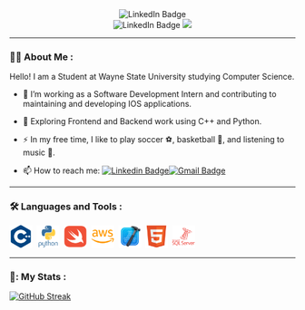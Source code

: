 <div align="center">
  <img src="https://media.giphy.com/media/M9gbBd9nbDrOTu1Mqx/giphy.gif" width="100" alt="LinkedIn Badge"/>
  <div>
    <a href="https://www.linkedin.com/in/salmanmallick" style="text-decoration: none;">
      <img src="https://img.shields.io/badge/LinkedIn-blue?style=for-the-badge&logo=linkedin&logoColor=white" alt="LinkedIn Badge"/>
    </a>
    <a href="https://salmallick.tiiny.site" style="text-decoration: none;">
      <img src="https://img.shields.io/badge/View%20Resume-228B22?style=for-the-badge"/>
    </a>
  </div>
</div>

---

### :man_technologist: About Me :
Hello!
I am a Student at Wayne State University studying Computer Science.

- :telescope: I’m working as a Software Development Intern and contributing to maintaining and developing IOS applications.

- :seedling: Exploring Frontend and Backend work using C++ and Python.

- :zap: In my free time, I like to play soccer ⚽, basketball 🏀, and listening to music 🎵.

- :mailbox: How to reach me: [![Linkedin Badge](https://img.shields.io/badge/-Salman-blue?style=flat&logo=Linkedin&logoColor=white)](https://www.linkedin.com/in/salmanmallick)[![Gmail Badge](https://img.shields.io/badge/-Email-red?style=flat&logo=Gmail&logoColor=white)](mailto:salmanmallick619@gmail.com)
---

### :hammer_and_wrench: Languages and Tools :

<div>

  <img src="https://github.com/devicons/devicon/blob/master/icons/cplusplus/cplusplus-plain.svg"  title="C++" alt="C++" width="40" height="40"/>&nbsp;
  <img src="https://github.com/devicons/devicon/blob/master/icons/python/python-original-wordmark.svg"  title="Python" alt="Python" width="40" height="40"/>&nbsp;
  <img src="https://github.com/devicons/devicon/blob/master/icons/swift/swift-original.svg" title="Swift" alt="Swift" width="40" height="40"/>&nbsp;
  <img src="https://github.com/devicons/devicon/blob/master/icons/amazonwebservices/amazonwebservices-plain-wordmark.svg" title="AWS" alt="AWS" width="40" height="40"/>&nbsp;
  <img src="https://github.com/devicons/devicon/blob/master/icons/xcode/xcode-original.svg" title="XCode" alt="XCode" width="40" height="40"/>&nbsp;
  <img src="https://github.com/devicons/devicon/blob/master/icons/html5/html5-original.svg" title="HTML5" alt="HTML" width="40" height="40"/>&nbsp;
  <img src="https://github.com/devicons/devicon/blob/master/icons/microsoftsqlserver/microsoftsqlserver-plain-wordmark.svg" title="SQL" alt="SQL" width="40" height="40"/>&nbsp;
</div>

---
### 🥇: My Stats :
[![GitHub Streak](http://github-readme-streak-stats.herokuapp.com?user=salmallick&theme=dark&background=000000)](https://git.io/streak-stats)
